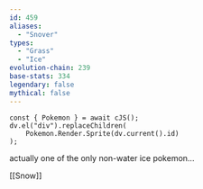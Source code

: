 ```yaml
---
id: 459
aliases:
  - "Snover"
types:
  - "Grass"
  - "Ice"
evolution-chain: 239
base-stats: 334
legendary: false
mythical: false
---
```

```dataviewjs
const { Pokemon } = await cJS();
dv.el("div").replaceChildren(
	Pokemon.Render.Sprite(dv.current().id)
);
```

actually one of the only non-water ice pokemon...

[[Snow]]
